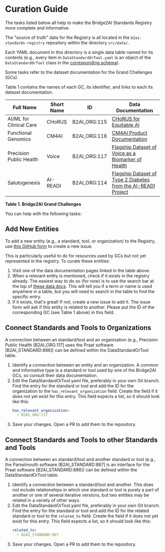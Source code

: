# Curation Guide

The tasks listed below all help to make the Bridge2AI Standards Registry more complete and informative.

The "source of truth" data for the Registry is all located in the `b2ai-standards-registry` repository within the directory `src/data/`.

Each YAML document in this directory is a single data table named for its contents (e.g., every item in `DataStandardOrTool.yaml` is an object of the `DataStandardOrTool` class in the [corresponding schema](https://github.com/bridge2ai/b2ai-standards-registry/blob/main/src/schema/standards_datastandardortool_schema.yaml)).

Some tasks refer to the dataset documentation for the Grand Challenges (GCs).

Table 1 contains the names of each GC, its identifier, and links to each its dataset documentation.

| Full Name | Short Name | ID | Data Documentation |
|-----------|------------|----|--------------------|
|AI/ML for Clinical Care|CHoRUS|B2AI_ORG:115|[CHoRUS for Equitable AI](https://github.com/chorus-ai#table-of-contents)|
|Functional Genomics|CM4AI|B2AI_ORG:116|[CM4AI Product Documentation](https://cm4ai.org/product-documentation/)|
|Precision Public Health|Voice|B2AI_ORG:117|[Flagship Dataset of Voice as a Biomarker of Health](https://docs.b2ai-voice.org/)|
|Salutogenesis|AI-READI|B2AI_ORG:114|[Flagship Dataset of Type 2 Diabetes from the AI-READI Project](https://fairhub.io/datasets/2)|

**Table 1. Bridge2AI Grand Challenges**

You can help with the following tasks:

## Add New Entities

To add a new entity (e.g., a standard, tool, or organization) to the Registry, use [this GitHub form](https://github.com/bridge2ai/b2ai-standards-registry/issues/new?template=newEntity.yml) to create a new issue.

This is particularly useful to do for resources used by GCs but not yet represented in the registry. To curate these entities:
1. Visit one of the data documentation pages linked in the table above.
2. When a relevant entity is mentioned, check if it exists in the registry already. The easiest way to do so (for now) is to use the search bar at the top of [these data docs](https://bridge2ai.github.io/b2ai-standards-registry/). This will tell you if a term or name is used anywhere in a table, but you will need to search in the table to find the specific entry.
3. If it exists, that's great! If not, create a new issue to add it. The issue form will ask if this entity is related to another. Please put the ID of the corresponding GC (see Table 1 above) in this field.

## Connect Standards and Tools to Organizations

A connection between an standard/tool and an organization (e.g., Precision Public Health [B2AI_ORG:117] uses the Praat software [B2AI_STANDARD:886]) can be defined within the DataStandardOrTool table.

1. Identify a connection between an entity and an organization. A common and informative type is a standard or tool used by one of the Bridge2AI GCs, so consult their data documentation.
2. Edit the DataStandardOrTool.yaml file, preferably in your own Git branch. Find the entry for the standard or tool and add the ID for the organization to the `has_relevant_organization` field. Create the field if it does not yet exist for this entry. This field expects a list, so it should look like this:
    ```yaml
    has_relevant_organization:
      - B2AI_ORG:117
    ```
3. Save your changes. Open a PR to add them to the repository.

## Connect Standards and Tools to other Standards and Tools

A connection between an standard/tool and another standard or tool (e.g., the Parselmouth software [B2AI_STANDARD:887] is an interface for the Praat software [B2AI_STANDARD:886]) can be defined within the DataStandardOrTool table.

1. Identify a connection between a standard/tool and another. This does not include relationships in which one standard or tool is purely a part of another or one of several iterative versions, but two entities may be related in a variety of other ways.
2. Edit the DataStandardOrTool.yaml file, preferably in your own Git branch. Find the entry for the standard or tool and add the ID for the related standard or tool to the `related_to` field. Create the field if it does not yet exist for this entry. This field expects a list, so it should look like this:
    ```yaml
    related_to:
      - B2AI_STANDARD:887
    ```
3. Save your changes. Open a PR to add them to the repository.